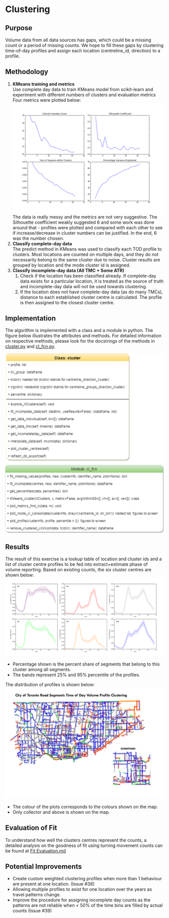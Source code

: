 # Clustering

## Purpose
Volume data from all data sources has gaps, which could be a missing count or a period of missing counts. We hope to fill these gaps by clustering time-of-day profiles and assign each location (centreline_id, direction) to a profile.

## Methodology
1. **KMeans training and metrics**  
	Use complete day data to train KMeans model from scikit-learn and experiment with different numbers of clusters and evaluation metrics
	Four metrics were plotted below: 
	!['cluster_metrics'](img/cluster_metrics.PNG)
	The data is really messy and the metrics are not very suggestive. The Silhouette coefficient weakly suggested 6 and some work was done around that - profiles were plotted and compared with each other to see if increase/decrease in cluster numbers can be justified. In the end, 6 was the number chosen.
2. **Classify complete-day data**  
	The predict method in KMeans was used to classify each TOD profile to clusters. Most locations are counted on multiple days, and they do not necessarily belong to the same cluster due to noise. Cluster results are grouped by location and the mode cluster id is assigned.
3. **Classify incomplete-day data (All TMC + Some ATR)**  
	1. Check if the location has been classified already. 
		If complete-day data exists for a particular location, it is treated as the source of truth and incomplete-day data will not be used towards clustering. 
	2. If the location does not have complete-day data (as do many TMCs), distance to each established cluster centre is calculated. The profile is then assigned to the closest cluster centre. 

## Implementation
The algorithm is implemented with a class and a module in python. The figure below illustrates the attributes and methods. For detailed information on respective methods, please look for the docstrings of the methods in [cluster.py](cluster.py) and [cl_fcn.py](cl_fcn.py).

![class_cluster.png](img/class_cluster.png)

## Results
The result of this exercise is a lookup table of location and cluster ids and a list of cluster centre profiles to be fed into extract+estimate phase of volume reporting. 
Based on existing counts, the six cluster centres are shown below:
!['cluster_profiles'](img/cluster_profiles.PNG)
* Percentage shown is the percent share of segments that belong to this cluster among all segments.
* The bands represent 25% and 95% percentile of the profiles.

The distribution of profiles is shown below:
!['cluster_map'](img/cluster_map.PNG)
* The colour of the plots corresponds to the colours shown on the map.
* Only collector and above is shown on the map.

## Evaluation of Fit
To understand how well the clusters centres represent the counts, a detailed analysis on the goodness of fit using turning movement counts can be found at [Fit Evaluation.md](Evaluation_fit.md)

## Potential Improvements

* Create custom weighted clustering profiles when more than 1 behaviour are present at one location. (Issue #38)
* Allowing multiple profiles to exist for one location over the years as travel patterns change.
* Improve the procedure for assigning incomplete day counts as the patterns are not reliable when < 50% of the time bins are filled by actual counts (Issue #39)


